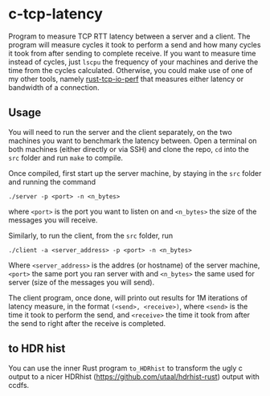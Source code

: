 # c-tcp-latency
Program to measure TCP RTT latency between a server and a client.
The program will measure cycles it took to perform a send and how many cycles it took from after sending to complete receive.
If you want to measure time instead of cycles, just `lscpu` the frequency of your machines and derive the time from the cycles calculated.
Otherwise, you could make use of one of my other tools, namely [rust-tcp-io-perf](https://github.com/LorenzoMartini/rust-tcp-io-perf) that measures either latency or bandwidth of a connection.

## Usage
You will need to run the server and the client separately, on the two machines you want to benchmark the latency between.
Open a terminal on both machines (either directly or via SSH) and clone the repo, `cd` into the `src` folder and run `make` to compile.

Once compiled, first start up the server machine, by staying in the `src` folder and running the command
```
./server -p <port> -n <n_bytes>
```
where `<port>` is the port you want to listen on and `<n_bytes>` the size of the messages you will receive.

Similarly, to run the client, from the `src` folder, run
```
./client -a <server_address> -p <port> -n <n_bytes>
```
Where `<server_address>` is the addres (or hostname) of the server machine, `<port>` the same port you ran server with and `<n_bytes>` the same used for server (size of the messages you will send).

The client program, once done, will printo out results for 1M iterations of latency measure, in the format `(<send>, <receive>)`, where `<send>` is the time it took to perform the send, and `<receive>` the time it took from after the send to right after the receive is completed.

## to HDR hist
You can use the inner Rust program `to_HDRhist` to transform the ugly c output to a nicer HDRhist (https://github.com/utaal/hdrhist-rust) output with ccdfs.
